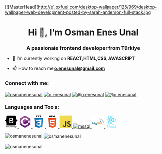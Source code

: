 [![MasterHead](http://e1.pxfuel.com/desktop-wallpaper/125/969/desktop-wallpaper-web-development-posted-by-sarah-anderson-full-stack.jpg



<h1 align="center">Hi 👋, I'm Osman Enes Unal</h1>
<h3 align="center">A passionate frontend developer from Türkiye</h3>

- 🔭 I’m currently working on **REACT,HTML,CSS,JAVASCRIPT**

- 📫 How to reach me **o.enesunal@gmail.com**

<h3 align="left">Connect with me:</h3>
<p align="left">
<a href="https://linkedin.com/in/osmanenesunal" target="blank"><img align="center" src="https://raw.githubusercontent.com/rahuldkjain/github-profile-readme-generator/master/src/images/icons/Social/linked-in-alt.svg" alt="osmanenesunal" height="30" width="40" /></a>
<a href="https://instagram.com/o.enesunal" target="blank"><img align="center" src="https://raw.githubusercontent.com/rahuldkjain/github-profile-readme-generator/master/src/images/icons/Social/instagram.svg" alt="o.enesunal" height="30" width="40" /></a>
<a href="https://medium.com/@o.enesunal" target="blank"><img align="center" src="https://raw.githubusercontent.com/rahuldkjain/github-profile-readme-generator/master/src/images/icons/Social/medium.svg" alt="@o.enesunal" height="30" width="40" /></a>
<a href="https://www.youtube.com/c/@o.enesunal" target="blank"><img align="center" src="https://raw.githubusercontent.com/rahuldkjain/github-profile-readme-generator/master/src/images/icons/Social/youtube.svg" alt="@o.enesunal" height="30" width="40" /></a>
</p>

<h3 align="left">Languages and Tools:</h3>
<p align="left"> <a href="https://getbootstrap.com" target="_blank" rel="noreferrer"> <img src="https://raw.githubusercontent.com/devicons/devicon/master/icons/bootstrap/bootstrap-plain-wordmark.svg" alt="bootstrap" width="40" height="40"/> </a> <a href="https://www.w3schools.com/cs/" target="_blank" rel="noreferrer"> <img src="https://raw.githubusercontent.com/devicons/devicon/master/icons/csharp/csharp-original.svg" alt="csharp" width="40" height="40"/> </a> <a href="https://www.w3schools.com/css/" target="_blank" rel="noreferrer"> <img src="https://raw.githubusercontent.com/devicons/devicon/master/icons/css3/css3-original-wordmark.svg" alt="css3" width="40" height="40"/> </a> <a href="https://www.w3.org/html/" target="_blank" rel="noreferrer"> <img src="https://raw.githubusercontent.com/devicons/devicon/master/icons/html5/html5-original-wordmark.svg" alt="html5" width="40" height="40"/> </a> <a href="https://developer.mozilla.org/en-US/docs/Web/JavaScript" target="_blank" rel="noreferrer"> <img src="https://raw.githubusercontent.com/devicons/devicon/master/icons/javascript/javascript-original.svg" alt="javascript" width="40" height="40"/> </a> <a href="https://www.microsoft.com/en-us/sql-server" target="_blank" rel="noreferrer"> <img src="https://www.svgrepo.com/show/303229/microsoft-sql-server-logo.svg" alt="mssql" width="40" height="40"/> </a> <a href="https://www.mysql.com/" target="_blank" rel="noreferrer"> <img src="https://raw.githubusercontent.com/devicons/devicon/master/icons/mysql/mysql-original-wordmark.svg" alt="mysql" width="40" height="40"/> </a> <a href="https://reactjs.org/" target="_blank" rel="noreferrer"> <img src="https://raw.githubusercontent.com/devicons/devicon/master/icons/react/react-original-wordmark.svg" alt="react" width="40" height="40"/> </a> </p>

<p><img align="left" src="https://github-readme-stats.vercel.app/api/top-langs?username=osmanenesunal&show_icons=true&locale=en&layout=compact" alt="osmanenesunal" /></p>

<p>&nbsp;<img align="center" src="https://github-readme-stats.vercel.app/api?username=osmanenesunal&show_icons=true&locale=en" alt="osmanenesunal" /></p>

<p><img align="center" src="https://github-readme-streak-stats.herokuapp.com/?user=osmanenesunal&" alt="osmanenesunal" /></p>
